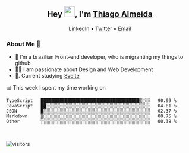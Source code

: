 

<h2 align="center">Hey <img src="https://github.com/TheDudeThatCode/TheDudeThatCode/blob/master/Assets/Hi.gif" width="29px">, I'm <a href="https://www.linkedin.com/in/thiago-almeida-69785569/">Thiago Almeida</a></h2>
<p align="center">
  <a href="https://www.linkedin.com/in/thiago-almeida-69785569/">LinkedIn</a> •
  <a href="https://twitter.com/thiagoloal">Twitter</a> •
  <a href="mailto:thiagoloal@gmail.com">Email</a>
</p>

### About Me 🚀
- 🌱  I’m a brazilian Front-end developer, who is migranting my things to github</br>
- 👨‍💻  I am passionate about Design and Web Development</br>
- 📖. Current studying [Svelte](https://svelte.dev/)

<!-- ![Thiago Almeida github stats](https://github-readme-stats.vercel.app/api?username=thiagoloal&show_icons=true&hide_border=true)&nbsp;&nbsp; -->

📊 This week I spent my time working on
<!--START_SECTION:waka-->
```text
TypeScript   █████████████████████████████████████▒░░░   90.99 % 
JavaScript   ██░░░░░░░░░░░░░░░░░░░░░░░░░░░░░░░░░░░░░░░   04.81 % 
JSON         █░░░░░░░░░░░░░░░░░░░░░░░░░░░░░░░░░░░░░░░░   02.37 % 
Markdown     ▒░░░░░░░░░░░░░░░░░░░░░░░░░░░░░░░░░░░░░░░░   00.75 % 
Other        ░░░░░░░░░░░░░░░░░░░░░░░░░░░░░░░░░░░░░░░░░   00.38 % 
```
<!--END_SECTION:waka-->

<br />

![visitors](https://visitor-badge.laobi.icu/badge?page_id=thiagoloal.thiagoloal)
